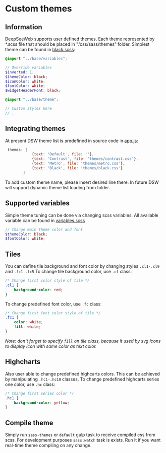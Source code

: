 # Custom themes

## Information
DeepSeeWeb supports user defined themes. Each theme represented by *.scss file that should be placed in "/css/sass/themes" folder.
Simplest theme can be found in [black.scss](css/themes/sass/black.scss):
```SCSS
@import "../base/variables";

// Override variables
$inverted: 1;
$themeColor: black;
$iconColor: white;
$fontColor: white;
$widgetHeaderFont: black;

@import "../base/theme";

// Custom styles here
// ...
```
## Integrating themes
At present DSW theme list is predefined in source code in [app.js](src/app.js):
```javascript
 themes: [
            {text: 'Default', file: ''},
            {text: 'Contrast', file: 'themes/contrast.css'},
            {text: 'Metro', file: 'themes/metro.css'},
            {text: 'Black', file: 'themes/black.css'}
        ]
```
To add custom theme name, please insert desired line there. In future DSW will support dynamic theme list loading from folder.

## Supported variables
Simple theme tuning can be done via changing scss variables. All available variable can be found in [variables.scss](css/sass/base/variables.scss)
```SCSS
// Change main theme color and font
$themeColor: black;
$fontColor: white;
```

## Tiles 
You can define tile background and font color by changing styles `.cl1-.cl9` and `.fc1-.fc5`
To change tile background color, use `.cl` class:
```css
/* Change first color style of tile */ 
.cl1 {
    background-color: red;    
}
```
To change predefined font color, use `.fc` class:
```css
/* Change first font color style of tile */ 
.fc1 {
    color: white;
    fill: white;
}
```
*Note: don't forget to specify `fill` on tile class, because it used by svg icons to display icon with same color as text color.*

## Highcharts
Also user able to change predefined highcarts colors. This can be achieved by manipulating `.hc1-.hc10` classes.
To change predefined highcarts series one color, use `.hc` class:
```css
/* Change first series color */ 
.hc1 {
    background-color: yellow;    
}
```

## Compile theme
Simply run `sass-themes` or `default` gulp task to receive compiled css from scss.
For development purposes `sass:watch` task is exists. Run it if you want real-time theme compiling on any change.